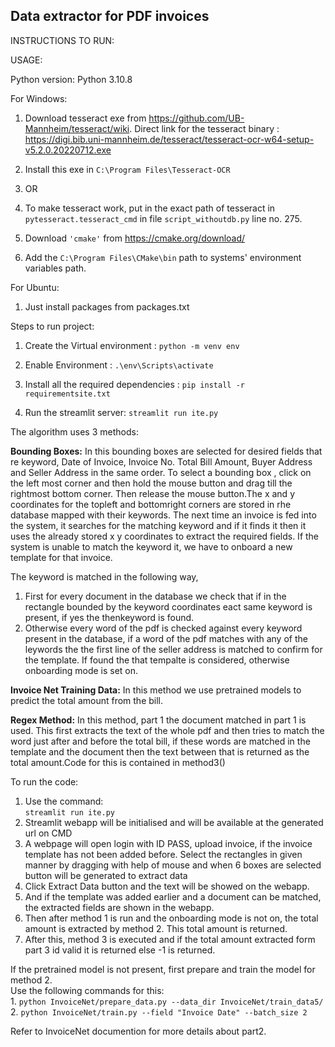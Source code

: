 ## Data extractor for PDF invoices 


INSTRUCTIONS TO RUN:

USAGE:

Python version: Python 3.10.8

For Windows:
1. Download tesseract exe from https://github.com/UB-Mannheim/tesseract/wiki.
Direct link for the tesseract binary : https://digi.bib.uni-mannheim.de/tesseract/tesseract-ocr-w64-setup-v5.2.0.20220712.exe

2. Install this exe in `C:\Program Files\Tesseract-OCR`

3. OR

4. To make tesseract work, put in the exact path of tesseract in `pytesseract.tesseract_cmd` in file `script_withoutdb.py` line no. 275.

5. Download `'cmake'` from https://cmake.org/download/  

6. Add the `C:\Program Files\CMake\bin` path to systems' environment variables path.

For Ubuntu:
1. Just install packages from packages.txt


Steps to run project:
1. Create the Virtual environment : `python -m venv env`

2. Enable Environment : `.\env\Scripts\activate`

3. Install all the required dependencies : `pip install -r requirementsite.txt`

4. Run the streamlit server: `streamlit run ite.py`


The algorithm uses 3 methods:

**Bounding Boxes:** In this bounding boxes are selected for desired fields that re keyword, Date of Invoice, Invoice No. Total Bill Amount, Buyer Address and Seller Address in the same order. To select a bounding box , click on the left most corner and then hold the mouse button and drag till the rightmost bottom corner. Then release the mouse button.The x and y coordinates for the topleft and bottomright corners are stored in rhe database mapped with their keywords. The next time an invoice is fed into the system, it searches for the matching keyword and if it finds it then it uses the already stored x y coordinates to extract the required fields. If the system is unable to match the keyword it, we have to onboard a new template for that invoice.

The keyword is matched in the following way, 
1. First for every document in the database we check that if in the rectangle bounded by the keyword coordinates eact same keyword is present, if yes the thenkeyword is found.
2. Otherwise every word of the pdf is checked against every keyword present in the database, if a word of the pdf matches with any of the leywords the the first line of the seller address is matched to confirm for the template. If found the that tempalte is considered, otherwise onboarding mode is set on.


**Invoice Net Training Data:** In this method we use pretrained models to predict the total amount from the bill.

**Regex Method:** In this method, part 1 the document matched in part 1 is used. This first extracts the text of the whole pdf and then tries to match the word just after and before the total bill, if these words are matched in the template and the document then the text between that is returned as the total amount.Code for this is contained in method3()


To run the code:

1. Use the command:  
   `streamlit run ite.py`
2. Streamlit webapp will be initialised and will be available at the generated url on CMD
2. A webpage will open login with ID PASS, upload invoice, if the invoice template has not been added before. Select the rectangles in given manner by dragging with help of mouse and when 6 boxes are selected button will be generated to extract data
3. Click Extract Data button and the text will be showed on the webapp.
4. And if the template was added earlier and a document can be matched, the extracted fields are shown in the webapp.
5. Then after method 1 is run and the onboarding mode is not on, the total amount is extracted by method 2. This total amount is returned.
6. After this, method 3 is executed and if the total amount extracted form part 3 id valid it is returned else -1 is returned.

If the pretrained model is not present, first prepare and train the model for method 2.
<br>Use the following commands for this:
<br>1. `python InvoiceNet/prepare_data.py --data_dir InvoiceNet/train_data5/`
<br>2. `python InvoiceNet/train.py --field "Invoice Date" --batch_size 2`

Refer to InvoiceNet documention for more details about part2.


